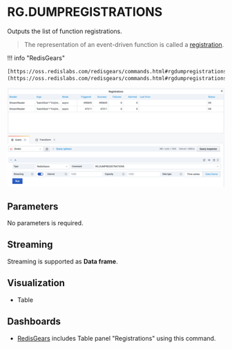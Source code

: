 # RG.DUMPREGISTRATIONS

Outputs the list of function registrations.

> The representation of an event-driven function is called a [registration](https://oss.redislabs.com/redisgears/functions.html#registration).

!!! info "RedisGears"

    [https://oss.redislabs.com/redisgears/commands.html#rgdumpregistrations](https://oss.redislabs.com/redisgears/commands.html#rgdumpregistrations)

![RG.DUMPREGISTRATIONS](../../images/redis-datasource/commands/rg-dumpregistrations.png)

## Parameters

No parameters is required.

## Streaming

Streaming is supported as **Data frame**.

## Visualization

- Table

## Dashboards

- [RedisGears](../../redis-app/dashboards.md#redisgears) includes Table panel "Registrations" using this command.
